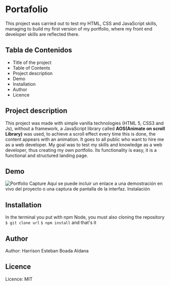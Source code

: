 # Portafolio 

This project was carried out to test my HTML, CSS and JavaScript skills, managing to build my first version of my portfolio, where my front end developer skills are reflected there.

## Tabla de Contenidos

* Title of the project
* Table of Contents
* Project description
* Demo
* Installation
* Author
* Licence

## Project description

This project was made with simple vanilla technologies (HTML 5, CSS3 and Js), without a framework, a JavaScript library called **AOS(Animate on scroll Library)** was used, to achieve a scroll effect every time this is done, the content appears with an animation. It goes to all public who want to hire me as a web developer. My goal was to test my skills and knowledge as a web developer, thus creating my own portfolio. Its functionality is easy, it is a functional and structured landing page.

## Demo

![Portfolio Capture](https://github.com/Teteban202010/Portafolio/tree/main/assets/img/portafolio-harry.png)
Aquí se puede incluir un enlace a una demostración en vivo del proyecto o una captura de pantalla de la interfaz.
Instalación

## Installation 

In the terminal you put with npm Node, you must also cloning the repository
`$ git clone url`
`$ npm install` 
and that's it

## Author 

Author: Harrison Esteban Boada Aldana

## Licence 

Licence: MIT
